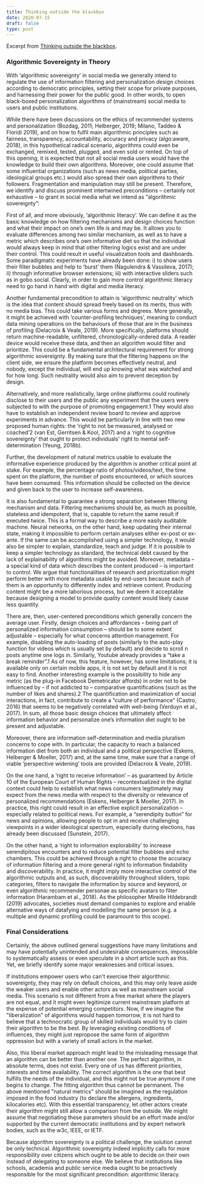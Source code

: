 ```yaml
---
title: Thinking outside the blackbox
date: 2020-07-15 
draft: false
type: post 
---
```


Excerpt from [Thinking outside the blackbox](https://journals.sagepub.com/doi/full/10.1177/2056305120915613).

### Algorithmic Sovereignty in Theory


With ‘algorithmic sovereignty’ in social media we generally intend to regulate the use of information filtering and personalization design choices according to democratic principles, setting their scope for private purposes, and harnessing their power for the public good. In other words, to open black-boxed personalization algorithms of (mainstream) social media to users and public institutions.

While there have been discussions on the ethics of recommender systems and personalization (Bozdag, 2011; Helberger, 2019; Milano, Taddeo & Floridi 2019), and on how to fulfil main algorithmic principles such as fairness, transparency, accountability, accuracy and privacy (algo:aware, 2018), in this hypothetical radical scenario, algorithms could even be exchanged, remixed, tested, plugged, and even sold or rented. On top of this opening, it is expected that not all social media users would have the knowledge to build their own algorithms. Moreover, one could assume that some influential organizations (such as news media, political parties, ideological groups etc.) would also spread their own algorithms to their followers. Fragmentation and manipulation may still be present. Therefore, we identify and discuss prominent  intertwined preconditions – certainly not exhaustive – to grant in social media what we intend as “algorithmic sovereignty”:

First of all, and more obviously, ‘algorithmic literacy’. We can define it as the basic knowledge on how filtering mechanisms and design choices function and what their impact on one’s own life is and may be. It allows you to evaluate differences among two similar mechanism, as well as to have a metric which describes one’s own informative diet so that the individual would always keep in mind that other filtering logics exist and are under their control. This could result in useful visualization tools and dashboards. Some paradigmatic experiments have already been done: i) to show users their filter bubbles and help to ‘burst’ them (Nagulendra & Vassileva, 2017); ii) through informative browser extensions;  iii) with interactive sliders such as in gobo.social. Clearly, in order to gain more control algorithmic literacy need to go hand in hand with digital and media literacy.

Another fundamental precondition to attain is ‘algorithmic neutrality’ which is the idea that content should spread freely based on its merits, thus with no media bias. This could take various forms and degrees. More generally, it might be achieved with ‘counter-profiling techniques’, meaning to conduct data mining operations on the behaviours of those that are in the business of profiling (Delacroix & Veale, 2019). More specifically, platforms should return machine-readable, unfiltered, chronologically-ordered data. A reader device would receive these data, and then an algorithm would filter and prioritize. This could be a fundamental architectural requirement for strong algorithmic sovereignty. By making sure that the filtering happens on the client side, we ensure the platform becomes effectively neutral, and nobody, except the individual, will end up knowing what was watched and for how long. Such neutrality would also aim to prevent deception by design.

Alternatively, and more realistically, large online platforms could routinely disclose to their users and the public any experiment that the users were subjected to with the purpose of promoting engagement.1 They would also have to establish an independent review board to review and approve experiments in advance. This would be  particularly in line with two new proposed human rights: the ‘right to not be measured, analysed or coached’2 (van Est, Gerritsen & Kool, 2017) and a ‘right to cognitive sovereignty’ that ought to protect individuals’ right to mental self-determination (Yeung, 2018b).

Further, the development of natural metrics usable to evaluate the informative experience produced by the algorithm is another critical point at stake. For example, the percentage ratio of photos/videos/text, the time spent on the platform, the number of posts encountered, or which sources have been consumed. This information should be collected on the device and given back to the user to increase self-awareness.

It is also fundamental to guarantee a strong separation between filtering mechanism and data. Filtering mechanisms should be, as much as possible, stateless and idempotent, that is, capable to return the same result if executed twice. This is a formal way to describe a more easily auditable machine. Neural networks, on the other hand, keep updating their internal state, making it impossible to perform certain analyses either ex-post or ex-ante. If the same can be accomplished using a simpler technology, it would also be simpler to explain, standardize, teach and judge. If it is possible to keep a simpler technology as standard, the technical debt caused by the lack of explainability of algorithms might be avoided. Moreover, metadata – a special kind of data which describes the content produced – is important to control. We argue that functionalities of research and prioritization might perform better with more metadata usable by end-users because each of them is an opportunity to differently index and retrieve content. Producing content might be a more laborious process, but we deem it acceptable because designing a model to provide quality content would likely cause less quantity.

There are, then, user-centered preconditions which generally concern the average user. Firstly, design choices and affordances – being part of personalized information consumption – should be to some extent adjustable – especially for what concerns attention management. For example, disabling the auto-loading of posts (similarly to the auto-play function for videos which is usually set by default) and decide to scroll n posts anytime one logs in. Similarly, Youtube already provides a “take a break reminder”.1 As of now, this feature, however, has some limitations; it is available only on certain mobile apps, it is not set by default and it is not easy to find. Another interesting example is the possibility to hide any metric (as the plug-in Facebook Demetricator affords) in order not to be influenced by – if not addicted to – comparative quantifications (such as the number of  likes and shares).2 The quantification and maximization of social interactions, in fact, contribute to create a “culture of performance” (Castro, 2016) that seems to be negatively correlated with well-being (Verduyn et al., 2017). In sum, all those basic design choices that ultimately affect information behavior and personalize one’s information diet ought to be present and adjustable.

Moreover, there are information self-determination and media pluralism concerns to cope with. In particular, the capacity to reach a balanced information diet from both an individual and a political perspective (Eskens, Helberger & Moeller, 2017) and, at the same time, make sure that a range of viable ‘perspective widening’ tools are provided (Delacroix & Veale, 2019).

On the one hand, a ‘right to receive information’ – as guaranteed by Article 10 of the European Court of Human Rights – recontextualized in the digital context could help to establish what news consumers legitimately may expect from the news media with respect to the diversity or relevance of personalized recommendations (Eskens, Helberger & Moeller, 2017). In practice, this right could result in an effective explicit personalization – especially related to political news. For example, a “serendipity button” for news and opinions, allowing people to opt in and receive challenging viewpoints in a wider ideological spectrum, especially during elections, has already been discussed (Sunstein, 2017).

On the other hand, a ‘right to information explorability’ to increase serendipitous encounters and to reduce potential filter bubbles and echo chambers. This could be achieved through a right to choose the accuracy of information filtering and a more general right to information findability and discoverability. In practice, it might imply more interactive control of the algorithmic outputs and, as such, discoverability throughout sliders, topic categories, filters to navigate the information by source and keyword, or even algorithmic recommender personae as specific avatars to filter information (Harambam et al., 2018). As the philosopher Mireille Hildebrandt (2019) advocates, societies must demand companies to explore and enable alternative ways of datafying and modelling the same person (e.g. a multiple and dynamic profiling could be paramount to this scope).

### Final Considerations

Certainly, the above outlined general suggestions have many limitations and may have potentially unintended and undesirable consequences, impossible to systematically assess or even speculate in a short article such as this. Yet, we briefly identify some major weaknesses and critical issues.

If institutions empower users who can't exercise their algorithmic sovereignty, they may rely on default choices, and this may only leave aside the weaker users and enable other actors as well as mainstream social media. This scenario is not different from a free market where the players are not equal, and it might even legitimize current mainstream platform at the expense of potential emerging competitors. Now, if we imagine the "liberalization" of algorithms would happen tomorrow, it is not hard to believe that a technocratic group of skilled individuals would try to claim their algorithm to be the best. By leveraging existing conditions of influences, they might just repropose the same form of algorithm oppression but with a variety of small actors in the market.

Also, this liberal market approach might lead to the misleading message that an algorithm can be better than another one. The perfect algorithm, in absolute terms, does not exist. Every one of us has different priorities, interests and time availability. The correct algorithm is the one that best fulfills the needs of the individual, and this might not be true anymore if one begins to change. The fitting algorithm thus cannot be permanent. The above mentioned "natural metrics" should be imagined as the regulation imposed in the food industry (to declare the allergens, ingredients, kilocalories etc). With this essential transparency, let other actors create their algorithm might still allow a comparison from the outside. We might assume that negotiating these parameters should be an effort made and/or supported by the current democratic institutions and by expert network bodies, such as the w3c, IEEE, or IETF.

Because algorithm sovereignty is a political challenge, the solution cannot be only technical. Algorithmic sovereignty indeed implicitly calls for more responsibility over citizens which ought to be able to decide on their own instead of delegating to someone else. We believe that institutions like schools, academia and public service media ought to be proactively responsible for the most significant precondition: algorithmic literacy.
